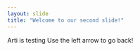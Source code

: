 ```yaml
---
layout: slide
title: "Welcome to our second slide!"
---
```

Arti is testing
Use the left arrow to go back!
